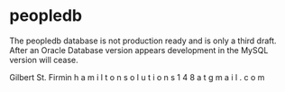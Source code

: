 # peopledb

The peopledb database is not production ready and is only a third draft.
After an Oracle Database version appears development in the MySQL version will cease.


Gilbert St. Firmin
h a m i l t o n s o l u t i o n s 1 4 8  a t  g m a i l . c o m

